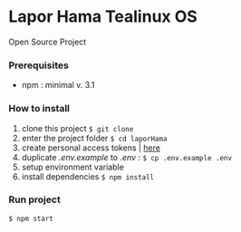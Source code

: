 # Lapor Hama Tealinux OS
Open Source Project

### Prerequisites
- npm : minimal v. 3.1


### How to install

1. clone this project ```$ git clone ```
2. enter the project folder ```$ cd laporHama```
3. create personal access tokens | [here](https://github.com/settings/tokens)
4. duplicate _.env.example_ to _.env_ : ```$ cp .env.example .env```
5. setup environment variable
6. install dependencies ```$ npm install```

### Run project
```$ npm start```
